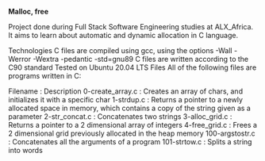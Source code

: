 **Malloc, free**

Project done during Full Stack Software Engineering studies at ALX_Africa. It aims to learn about automatic and dynamic allocation in C language.

Technologies
C files are compiled using gcc, using the options -Wall -Werror -Wextra -pedantic -std=gnu89
C files are written according to the C90 standard
Tested on Ubuntu 20.04 LTS
Files
All of the following files are programs written in C:

Filename    :   Description
0-create_array.c    :   Creates an array of chars, and initializes it with a specific char
1-strdup.c  :   Returns a pointer to a newly allocated space in memory, which contains a copy of the string given as a parameter
2-str_concat.c  :   Concatenates two strings
3-alloc_grid.c  :   Returns a pointer to a 2 dimensional array of integers
4-free_grid.c   :   Frees a 2 dimensional grid previously allocated in the heap memory
100-argstostr.c   :   Concatenates all the arguments of a program
101-strtow.c    :   Splits a string into words
